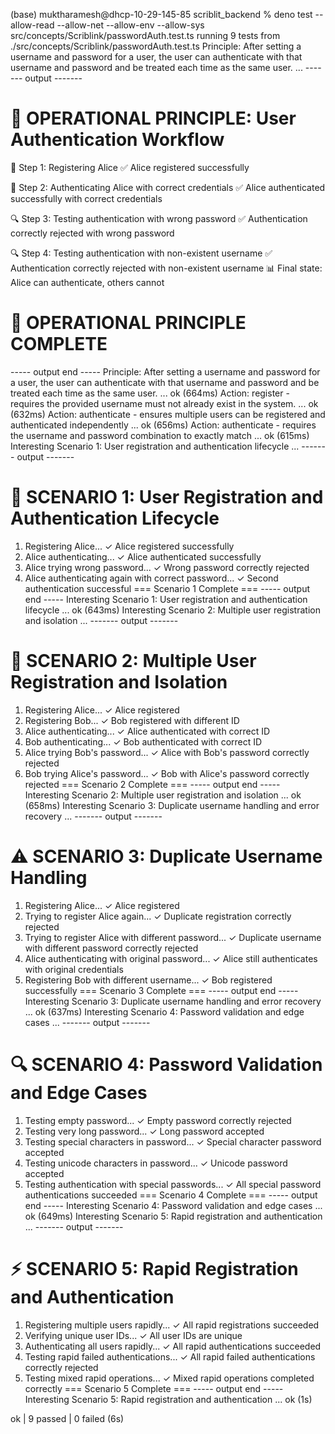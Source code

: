 (base) muktharamesh@dhcp-10-29-145-85 scriblit_backend % deno test --allow-read --allow-net --allow-env --allow-sys src/concepts/Scriblink/passwordAuth.test.ts
running 9 tests from ./src/concepts/Scriblink/passwordAuth.test.ts
Principle: After setting a username and password for a user, the user can authenticate with that username and password and be treated each time as the same user. ...
------- output -------

🔐 OPERATIONAL PRINCIPLE: User Authentication Workflow
============================================================

📝 Step 1: Registering Alice
   ✅ Alice registered successfully

🔐 Step 2: Authenticating Alice with correct credentials
   ✅ Alice authenticated successfully with correct credentials

🔍 Step 3: Testing authentication with wrong password
   ✅ Authentication correctly rejected with wrong password

🔍 Step 4: Testing authentication with non-existent username
   ✅ Authentication correctly rejected with non-existent username
   📊 Final state: Alice can authenticate, others cannot

🎉 OPERATIONAL PRINCIPLE COMPLETE
============================================================
----- output end -----
Principle: After setting a username and password for a user, the user can authenticate with that username and password and be treated each time as the same user. ... ok (664ms)
Action: register - requires the provided username must not already exist in the system. ... ok (632ms)
Action: authenticate - ensures multiple users can be registered and authenticated independently ... ok (656ms)
Action: authenticate - requires the username and password combination to exactly match ... ok (615ms)
Interesting Scenario 1: User registration and authentication lifecycle ...
------- output -------

🔐 SCENARIO 1: User Registration and Authentication Lifecycle
==================================================
1. Registering Alice...
✓ Alice registered successfully
2. Alice authenticating...
✓ Alice authenticated successfully
3. Alice trying wrong password...
✓ Wrong password correctly rejected
4. Alice authenticating again with correct password...
✓ Second authentication successful
=== Scenario 1 Complete ===
----- output end -----
Interesting Scenario 1: User registration and authentication lifecycle ... ok (643ms)
Interesting Scenario 2: Multiple user registration and isolation ...
------- output -------

👥 SCENARIO 2: Multiple User Registration and Isolation
==================================================
1. Registering Alice...
✓ Alice registered
2. Registering Bob...
✓ Bob registered with different ID
3. Alice authenticating...
✓ Alice authenticated with correct ID
4. Bob authenticating...
✓ Bob authenticated with correct ID
5. Alice trying Bob's password...
✓ Alice with Bob's password correctly rejected
6. Bob trying Alice's password...
✓ Bob with Alice's password correctly rejected
=== Scenario 2 Complete ===
----- output end -----
Interesting Scenario 2: Multiple user registration and isolation ... ok (658ms)
Interesting Scenario 3: Duplicate username handling and error recovery ...
------- output -------

⚠️  SCENARIO 3: Duplicate Username Handling
==================================================
1. Registering Alice...
✓ Alice registered
2. Trying to register Alice again...
✓ Duplicate registration correctly rejected
3. Trying to register Alice with different password...
✓ Duplicate username with different password correctly rejected
4. Alice authenticating with original password...
✓ Alice still authenticates with original credentials
5. Registering Bob with different username...
✓ Bob registered successfully
=== Scenario 3 Complete ===
----- output end -----
Interesting Scenario 3: Duplicate username handling and error recovery ... ok (637ms)
Interesting Scenario 4: Password validation and edge cases ...
------- output -------

🔍 SCENARIO 4: Password Validation and Edge Cases
==================================================
1. Testing empty password...
✓ Empty password correctly rejected
2. Testing very long password...
✓ Long password accepted
3. Testing special characters in password...
✓ Special character password accepted
4. Testing unicode characters in password...
✓ Unicode password accepted
5. Testing authentication with special passwords...
✓ All special password authentications succeeded
=== Scenario 4 Complete ===
----- output end -----
Interesting Scenario 4: Password validation and edge cases ... ok (649ms)
Interesting Scenario 5: Rapid registration and authentication ...
------- output -------

⚡ SCENARIO 5: Rapid Registration and Authentication
==================================================
1. Registering multiple users rapidly...
✓ All rapid registrations succeeded
2. Verifying unique user IDs...
✓ All user IDs are unique
3. Authenticating all users rapidly...
✓ All rapid authentications succeeded
4. Testing rapid failed authentications...
✓ All rapid failed authentications correctly rejected
5. Testing mixed rapid operations...
✓ Mixed rapid operations completed correctly
=== Scenario 5 Complete ===
----- output end -----
Interesting Scenario 5: Rapid registration and authentication ... ok (1s)

ok | 9 passed | 0 failed (6s)
